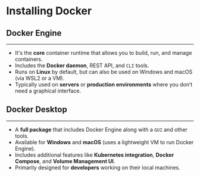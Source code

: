 # Installing Docker


## Docker Engine
---
- It's the **core** container runtime that allows you to build, run, and manage containers.
- Includes the **Docker daemon**, REST API, and `CLI` tools.
- Runs on **Linux** by default, but can also be used on Windows and macOS (via WSL2 or a VM).
- Typically used on **servers** or **production environments** where you don’t need a graphical interface.

## Docker Desktop
---
- A **full package** that includes Docker Engine along with a `GUI` and other tools.
- Available for **Windows** and **macOS** (uses a lightweight VM to run Docker Engine).
- Includes additional features like **Kubernetes integration**, **Docker Compose**, and **Volume Management UI**.
- Primarily designed for **developers** working on their local machines.
